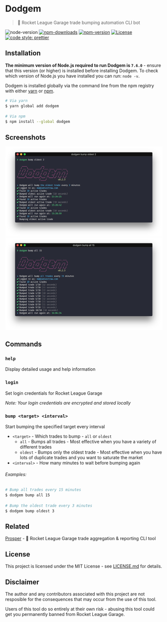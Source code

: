 # Dodgem

> 🎪 Rocket League Garage trade bumping automation CLI bot

![node-version](https://img.shields.io/node/v/dodgem.svg) [![npm-downloads](https://img.shields.io/npm/dt/dodgem.svg)](https://www.npmjs.com/package/dodgem) [![npm-version](https://img.shields.io/npm/v/dodgem.svg)](https://www.npmjs.com/package/dodgem) [![License](https://img.shields.io/badge/license-MIT-blue.svg)](https://raw.githubusercontent.com/jamieweavis/contribution/master/LICENSE.md) [![code style: prettier](https://img.shields.io/badge/code_style-prettier-ff69b4.svg)](https://github.com/prettier/prettier)

## Installation

**The minimum version of Node.js required to run Dodgem is `7.6.0`** - ensure that this version (or higher) is installed before installing Dodgem. To check which version of Node.js you have installed you can run: `node -v`.

Dodgem is installed globally via the command line from the npm registry with either [yarn](https://github.com/yarnpkg/yarn) or [npm](https://github.com/npm/npm).

```sh
# Via yarn
$ yarn global add dodgem

# Via npm
$ npm install --global dodgem
```

## Screenshots

<img src="screenshots/oldest.png" width="888">
<img src="screenshots/all.png" width="888">

## Commands

### `help`

Display detailed usage and help information

### `login`

Set login credentials for Rocket League Garage

_Note: Your login credentials are encrypted and stored locally_

### `bump <target> <interval>`

Start bumping the specified target every interval

* `<target>` - Which trades to bump - `all` or `oldest`
  * `all` - Bumps all trades - Most effective when you have a variety of different trades
  * `oldest` - Bumps only the oldest trade - Most effective when you have lots of duplicate trades and you want to saturate the market
* `<interval>` - How many minutes to wait before bumping again

###### Examples:

```sh
# Bump all trades every 15 minutes
$ dodgem bump all 15

# Bump the oldest trade every 3 minutes
$ dodgem bump oldest 3
```

## Related

[Prosper](https://github.com/jamieweavis/prosper) - 💎 Rocket League Garage trade aggregation & reporting CLI tool

## License

This project is licensed under the MIT License - see [LICENSE.md](LICENSE.md) for details.

## Disclaimer

The author and any contributors associated with this project are not resposible for the consequences that may occur from the use of this tool.

Users of this tool do so entirely at their own risk - abusing this tool could get you permanently banned from Rocket League Garage.
